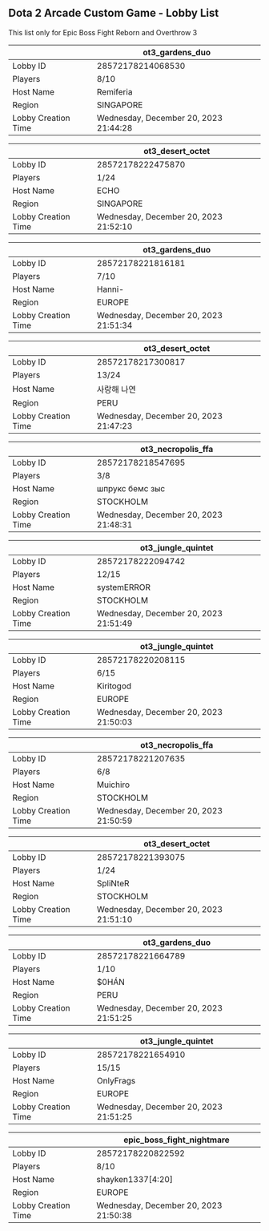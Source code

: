 ## Dota 2 Arcade Custom Game - Lobby List

This list only for Epic Boss Fight Reborn and Overthrow 3

|  | ot3_gardens_duo |
| ------ | ------ |
| Lobby ID | 28572178214068530 |
| Players | 8/10 |
| Host Name | Remiferia |
| Region | SINGAPORE |
| Lobby Creation Time | Wednesday, December 20, 2023 21:44:28 |


|  | ot3_desert_octet |
| ------ | ------ |
| Lobby ID | 28572178222475870 |
| Players | 1/24 |
| Host Name | ECHO |
| Region | SINGAPORE |
| Lobby Creation Time | Wednesday, December 20, 2023 21:52:10 |


|  | ot3_gardens_duo |
| ------ | ------ |
| Lobby ID | 28572178221816181 |
| Players | 7/10 |
| Host Name | Hanni- |
| Region | EUROPE |
| Lobby Creation Time | Wednesday, December 20, 2023 21:51:34 |


|  | ot3_desert_octet |
| ------ | ------ |
| Lobby ID | 28572178217300817 |
| Players | 13/24 |
| Host Name | 사랑해 나연 |
| Region | PERU |
| Lobby Creation Time | Wednesday, December 20, 2023 21:47:23 |


|  | ot3_necropolis_ffa |
| ------ | ------ |
| Lobby ID | 28572178218547695 |
| Players | 3/8 |
| Host Name | шпрукс бемс зыс |
| Region | STOCKHOLM |
| Lobby Creation Time | Wednesday, December 20, 2023 21:48:31 |


|  | ot3_jungle_quintet |
| ------ | ------ |
| Lobby ID | 28572178222094742 |
| Players | 12/15 |
| Host Name | systemERROR |
| Region | STOCKHOLM |
| Lobby Creation Time | Wednesday, December 20, 2023 21:51:49 |


|  | ot3_jungle_quintet |
| ------ | ------ |
| Lobby ID | 28572178220208115 |
| Players | 6/15 |
| Host Name | Kiritogod |
| Region | EUROPE |
| Lobby Creation Time | Wednesday, December 20, 2023 21:50:03 |


|  | ot3_necropolis_ffa |
| ------ | ------ |
| Lobby ID | 28572178221207635 |
| Players | 6/8 |
| Host Name | Muichiro |
| Region | STOCKHOLM |
| Lobby Creation Time | Wednesday, December 20, 2023 21:50:59 |


|  | ot3_desert_octet |
| ------ | ------ |
| Lobby ID | 28572178221393075 |
| Players | 1/24 |
| Host Name | SpliNteR |
| Region | STOCKHOLM |
| Lobby Creation Time | Wednesday, December 20, 2023 21:51:10 |


|  | ot3_gardens_duo |
| ------ | ------ |
| Lobby ID | 28572178221664789 |
| Players | 1/10 |
| Host Name | $0HÁN |
| Region | PERU |
| Lobby Creation Time | Wednesday, December 20, 2023 21:51:25 |


|  | ot3_jungle_quintet |
| ------ | ------ |
| Lobby ID | 28572178221654910 |
| Players | 15/15 |
| Host Name | OnlyFrags |
| Region | EUROPE |
| Lobby Creation Time | Wednesday, December 20, 2023 21:51:25 |


|  | epic_boss_fight_nightmare |
| ------ | ------ |
| Lobby ID | 28572178220822592 |
| Players | 8/10 |
| Host Name | shayken1337[4:20] |
| Region | EUROPE |
| Lobby Creation Time | Wednesday, December 20, 2023 21:50:38 |


